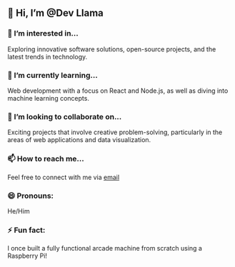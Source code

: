 ## 👋 Hi, I’m @Dev Llama

### 👀 I’m interested in...
Exploring innovative software solutions, open-source projects, and the latest trends in technology.

### 🌱 I’m currently learning...
Web development with a focus on React and Node.js, as well as diving into machine learning concepts.

### 💞️ I’m looking to collaborate on...
Exciting projects that involve creative problem-solving, particularly in the areas of web applications and data visualization.

### 📫 How to reach me...
Feel free to connect with me via [email](mailto:bobolinkdev@proton.me)

### 😄 Pronouns:
He/Him

### ⚡ Fun fact:
I once built a fully functional arcade machine from scratch using a Raspberry Pi!

